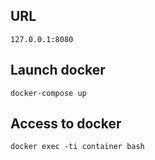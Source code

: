 ## URL
```
127.0.0.1:8080
```

## Launch docker
```
docker-compose up
```

## Access to docker
```
docker exec -ti container bash
```
